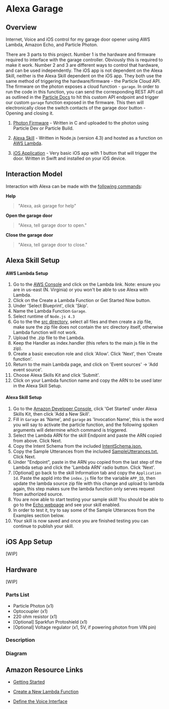 # Alexa Garage

## Overview
Internet, Voice and iOS control for my garage door opener using AWS Lambda, Amazon Echo, and Particle Photon.

There are 3 parts to this project. Number 1 is the hardware and firmware required to interface with the garage controller.
Obviously this is required to make it work. Number 2 and 3 are different ways to control that hardware, and can be
used independently. The iOS app is not dependent on the Alexa Skill, neither is the Alexa Skill dependent on the iOS app.
They both use the same method of triggering the hardware/firmware - the Particle Cloud API. The firmware on the photon exposes
a cloud function - `garage`. In order to run the code in this function, you can send the corresponding REST API call as outlined
in the [Particle Docs](https://docs.particle.io/reference/api/) to hit this custom API endpoint and trigger our custom `garage`
function exposed in the firmware. This then will electronically close the switch contacts of the garage door button - Opening and
closing it.


1. [Photon Firmware](https://github.com/jasonpilz/alexa_garage/blob/master/firmware/garage_button.ino) - Written in C and uploaded to the photon using Particle Dev or
Particle Build.

2. [Alexa Skill](https://github.com/jasonpilz/alexa_garage/tree/master/ASK/src) - Written in Node.js (version 4.3) and hosted as a function on [AWS Lambda](https://aws.amazon.com/lambda/).

3. [iOS Application](https://github.com/jasonpilz/alexa_garage/tree/master/iOS/AlexaGarage) - Very basic iOS app with 1 button that will trigger the door. Written in Swift and installed on your iOS device.

## Interaction Model

Interaction with Alexa can be made with the [following commands](https://github.com/jasonpilz/alexa_garage/blob/master/ASK/speechAssets/SampleUtterances.txt):

**Help**
>"Alexa, ask garage for help"

**Open the garage door**
>"Alexa, tell garage door to open."

**Close the garage door**
>"Alexa, tell garage door to close."

## Alexa Skill Setup
#### AWS Lambda Setup

1. Go to the [AWS Console](https://console.aws.amazon.com) and click on the Lambda link. Note: ensure you are in us-east (N. Virginia) or you won't be able to use Alexa with Lambda.
2. Click on the Create a Lambda Function or Get Started Now button.
3. Under 'Select Blueprint', click 'Skip'.
4. Name the Lambda Function `Garage`.
5. Select runtime of `Node.js 4.3`
6. Go to the the [src directory](https://github.com/jasonpilz/alexa_garage/tree/master/ASK/src), select all files and then create a zip file, make sure the zip file does not contain the src directory itself, otherwise Lambda function will not work.
7. Upload the .zip file to the Lambda.
8. Keep the Handler as index.handler (this refers to the main js file in the zip).
9. Create a basic execution role and click 'Allow'. Click 'Next', then 'Create function'.
10. Return to the main Lambda page, and click on 'Event sources' -> 'Add event source'.
11. Choose Alexa Skills Kit and click 'Submit'.
12. Click on your Lambda function name and copy the ARN to be used later in the Alexa Skill Setup.

#### Alexa Skill Setup

1. Go to the [Amazon Developer Console](https://developer.amazon.com/edw/home.html#/), click 'Get Started' under Alexa Skills Kit, then click 'Add a New Skill'.
2. Fill in `Garage` as 'Name', and `garage` as 'Invocation Name', this is the word you will say to activate the particle function, and the following spoken arguments will determine which command is triggered.
3. Select the Lambda ARN for the skill Endpoint and paste the ARN copied from above. Click Next.
4. Copy the Intent Schema from the included [IntentSchema.json.](https://github.com/jasonpilz/alexa_garage/blob/master/ASK/speechAssets/IntentSchema.json)
5. Copy the Sample Utterances from the included [SampleUtterances.txt.](https://github.com/jasonpilz/alexa_garage/blob/master/ASK/speechAssets/SampleUtterances.txt) Click Next.
6. Under "Endpoint", paste in the ARN you copied from the last step of the Lambda setup
and click the 'Lambda ARN' radio button. Click 'Next'.
7. [Optional] go back to the skill Information tab and copy the `Application Id`. Paste the appId into the `index.js` file for the variable `APP_ID`,
then update the lambda source zip file with this change and upload to lambda again, this step makes sure the lambda function only serves request from authorized source.
8. You are now able to start testing your sample skill! You should be able to go to the [Echo webpage](http://echo.amazon.com/#skills) and see your skill enabled.
9. In order to test it, try to say some of the Sample Utterances from the Examples section below.
10. Your skill is now saved and once you are finished testing you can continue to publish your skill.

## iOS App Setup
[WIP]

## Hardware
[WIP]

### Parts List

* Particle Photon (x1)
* Optocoupler (x1)
* 220 ohm resistor (x1)
* [Optional] Sparkfun Protoshield (x1)
* [Optional] Voltage regulator (x1, 5V, if powering photon from VIN pin)

### Description

### Diagram
<!-- ![Fritzing](./images/.png) -->


## Amazon Resource Links
* [Getting Started](https://developer.amazon.com/public/solutions/alexa/alexa-skills-kit/getting-started-guide)

* [Create a New Lambda Function](https://developer.amazon.com/public/solutions/alexa/alexa-skills-kit/docs/developing-an-alexa-skill-as-a-lambda-function)

* [Define the Voice Interface](https://developer.amazon.com/public/solutions/alexa/alexa-skills-kit/docs/defining-the-voice-interface)
